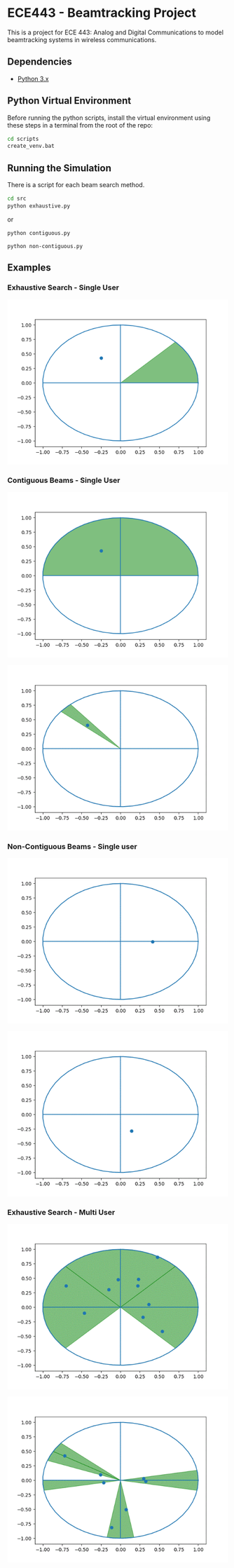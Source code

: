 # ECE443 - Beamtracking Project

This is a project for ECE 443: Analog and Digital Communications to model beamtracking systems in wireless communications.

## Dependencies

- [Python 3.x](https://www.python.org/downloads/)

## Python Virtual Environment

Before running the python scripts, install the virtual environment using these steps in a terminal from the root of the repo:

```cmd
cd scripts
create_venv.bat
```

## Running the Simulation

There is a script for each beam search method.

```cmd
cd src
python exhaustive.py
```

or

```
python contiguous.py
```

```
python non-contiguous.py
```

## Examples

### Exhaustive Search - Single User

![exh-search-single-user](saved_examples/exh_search_demo.gif)

### Contiguous Beams - Single User

![contig-single-user-4](saved_examples/upper_cont_demo.gif)

![contig-single-user-18](saved_examples/upper_contiguous_search1_18beams.gif)

### Non-Contiguous Beams - Single user

![non-contig-single-user-3](saved_examples/non_contiguous_searchb3.gif)

![non-contig-single-user-5](saved_examples/non_contiguous_searchb5.gif)

### Exhaustive Search - Multi User

![exh-search-multi-user-10](saved_examples/exhaustive_search10.gif)

![exh-search-multi-user-7](saved_examples/exhaustive_search7.gif)
